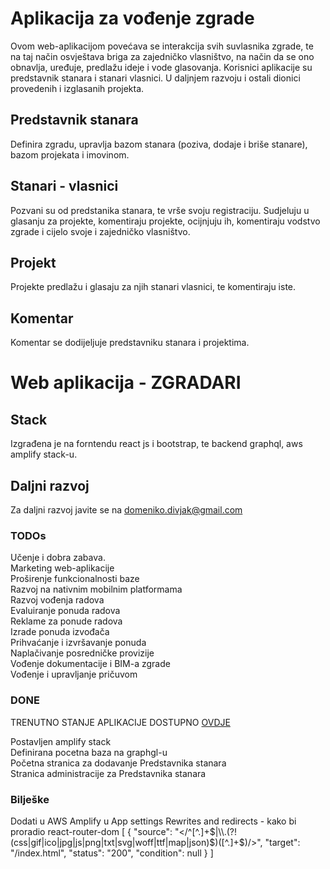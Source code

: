 # Aplikacija za vođenje zgrade

Ovom web-aplikacijom povećava se interakcija svih suvlasnika zgrade, te na taj način osvještava briga za zajedničko vlasništvo, na način da se ono obnavlja, uređuje, predlažu ideje i vode glasovanja.
Korisnici aplikacije su predstavnik stanara i stanari vlasnici. U daljnjem razvoju i ostali dionici provedenih i izglasanih projekta.

## Predstavnik stanara

Definira zgradu, upravlja bazom stanara (poziva, dodaje i briše stanare), bazom projekata i imovinom.

## Stanari - vlasnici

Pozvani su od predstanika stanara, te vrše svoju registraciju. Sudjeluju u glasanju za projekte, komentiraju projekte, ocijnjuju ih, komentiraju vodstvo zgrade i cijelo svoje i zajedničko vlasništvo.

## Projekt

Projekte predlažu i glasaju za njih stanari vlasnici, te komentiraju iste.

## Komentar

Komentar se dodijeljuje predstavniku stanara i projektima.

# Web aplikacija - ZGRADARI
## Stack
Izgrađena je na forntendu react js i bootstrap, te backend graphql, aws amplify stack-u.

## Daljni razvoj
Za daljni razvoj javite se na domeniko.divjak@gmail.com

### TODOs 
Učenje i dobra zabava.  
Marketing web-aplikacije  
Proširenje funkcionalnosti baze  
Razvoj na nativnim mobilnim platformama  
Razvoj vođenja radova  
Evaluiranje ponuda radova  
Reklame za ponude radova  
Izrade ponuda izvođača  
Prihvaćanje i izvršavanje ponuda  
Naplačivanje posredničke provizije  
Vođenje dokumentacije i BIM-a zgrade  
Vođenje i upravljanje pričuvom  

### DONE
TRENUTNO STANJE APLIKACIJE DOSTUPNO [OVDJE](https://dev.d3hycocxzbzsx2.amplifyapp.com/)  

Postavljen amplify stack  
Definirana pocetna baza na graphgl-u  
Početna stranica za dodavanje Predstavnika stanara  
Stranica administracije za Predstavnika stanara


### Bilješke
Dodati u AWS Amplify u App settings Rewrites and redirects - kako bi proradio react-router-dom 
[
    {
        "source": "</^[^.]+$|\\.(?!(css|gif|ico|jpg|js|png|txt|svg|woff|ttf|map|json)$)([^.]+$)/>",
        "target": "/index.html",
        "status": "200",
        "condition": null
    }
]